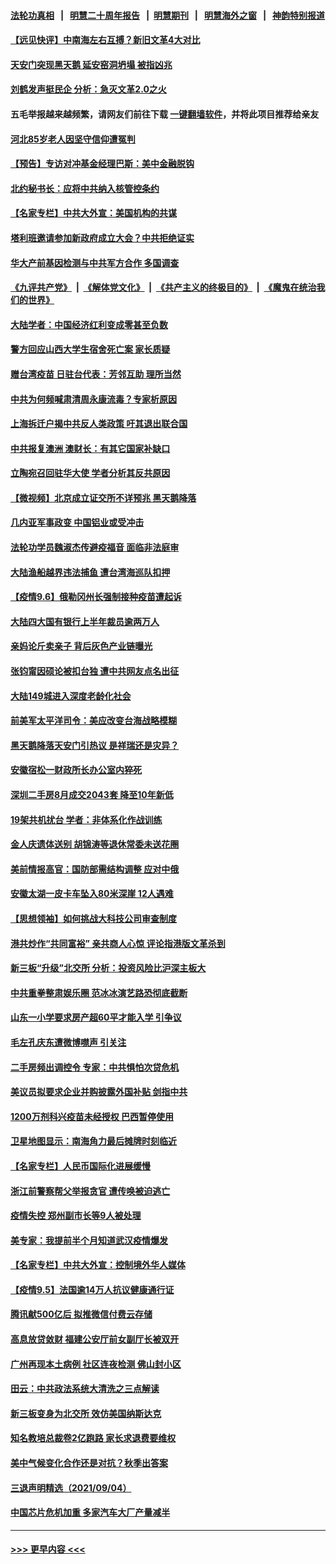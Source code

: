 #### [法轮功真相](https://github.com/gfw-breaker/truth/blob/master/README.md?t=0) &nbsp;&nbsp;|&nbsp;&nbsp; [明慧二十周年报告](https://github.com/gfw-breaker/mh-reports/blob/master/README.md?t=0) &nbsp;&nbsp;|&nbsp;&nbsp;[明慧期刊](https://github.com/gfw-breaker/mh-qikan) &nbsp;&nbsp;|&nbsp;&nbsp; [明慧海外之窗](https://github.com/gfw-breaker/mh-news/blob/master/README.md?t=0) &nbsp;&nbsp;|&nbsp;&nbsp; [神韵特别报道](https://github.com/gfw-breaker/mh-news/blob/master/shenyun.md?t=0)
#### [【远见快评】中南海左右互搏？新旧文革4大对比](../pages/nsc413/n13214745.md?t=09070751) 
#### [天安门突现黑天鹅 延安窑洞坍塌 被指凶兆](../pages/nsc413/n13215244.md?t=09070751) 
#### [刘鹤发声挺民企 分析：急灭文革2.0之火](../pages/nsc413/n13214809.md?t=09070751) 
#### 五毛举报越来越频繁，请网友们前往下载 [一键翻墙软件](https://github.com/gfw-breaker/ssr-accounts)，并将此项目推荐给亲友
#### [河北85岁老人因坚守信仰遭冤判](../pages/nsc413/n13214795.md?t=09070751) 
#### [【预告】专访对冲基金经理巴斯：美中金融脱钩](../pages/nsc413/n13215322.md?t=09070751) 
#### [北约秘书长：应将中共纳入核管控条约](../pages/nsc413/n13215158.md?t=09070751) 
#### [【名家专栏】中共大外宣：美国机构的共谋](../pages/nsc413/n13214364.md?t=09070751) 
#### [塔利班邀请参加新政府成立大会？中共拒绝证实](../pages/nsc413/n13215098.md?t=09070751) 
#### [华大产前基因检测与中共军方合作 多国调查](../pages/nsc413/n13214923.md?t=09070751) 
#### [《九评共产党》](https://github.com/begood0513/9ping.md/blob/master/README.md) &nbsp;|&nbsp; [《解体党文化》](../../../../jtdwh.md/blob/master/README.md)  &nbsp;|&nbsp; [《共产主义的终极目的》](../../../../gczydzjmd.md/blob/master/README.md) &nbsp;|&nbsp; [《魔鬼在统治我们的世界》](../../../../mgztzwmdsj.md/blob/master/README.md) 
#### [大陆学者：中国经济红利变成零甚至负数](../pages/nsc413/n13214788.md?t=09070751) 
#### [警方回应山西大学生宿舍死亡案 家长质疑](../pages/nsc413/n13214551.md?t=09070751) 
#### [赠台湾疫苗 日驻台代表：芳邻互助 理所当然](../pages/nsc413/n13213632.md?t=09070751) 
#### [中共为何频喊肃清周永康流毒？专家析原因](../pages/nsc413/n13214808.md?t=09070751) 
#### [上海拆迁户揭中共反人类政策 吁其退出联合国](../pages/nsc413/n13214716.md?t=09070751) 
#### [中共报复澳洲 澳财长：有其它国家补缺口](../pages/nsc413/n13214310.md?t=09070751) 
#### [立陶宛召回驻华大使 学者分析其反共原因](../pages/nsc413/n13213644.md?t=09070751) 
#### [【微视频】北京成立证交所不详预兆 黑天鹅降落](../pages/nsc413/n13214674.md?t=09070751) 
#### [几内亚军事政变 中国铝业或受冲击](../pages/nsc413/n13214679.md?t=09070751) 
#### [法轮功学员魏淑杰传避疫福音 面临非法庭审](../pages/nsc413/n13212502.md?t=09070751) 
#### [大陆渔船越界违法捕鱼 遭台湾海巡队扣押](../pages/nsc413/n13214247.md?t=09070751) 
#### [【疫情9.6】俄勒冈州长强制接种疫苗遭起诉](../pages/nsc413/n13213836.md?t=09070751) 
#### [大陆四大国有银行上半年裁员逾两万人](../pages/nsc413/n13214238.md?t=09070751) 
#### [亲妈论斤卖亲子 背后灰色产业链曝光](../pages/nsc413/n13212842.md?t=09070751) 
#### [张钧甯因硕论被扣台独 遭中共网友点名出征](../pages/nsc413/n13213942.md?t=09070751) 
#### [大陆149城进入深度老龄化社会](../pages/nsc413/n13213492.md?t=09070751) 
#### [前美军太平洋司令：美应改变台海战略模糊](../pages/nsc413/n13213595.md?t=09070751) 
#### [黑天鹅降落天安门引热议 是祥瑞还是灾异？](../pages/nsc413/n13212211.md?t=09070751) 
#### [安徽宿松一财政所长办公室内猝死](../pages/nsc413/n13213476.md?t=09070751) 
#### [深圳二手房8月成交2043套 降至10年新低](../pages/nsc413/n13213134.md?t=09070751) 
#### [19架共机扰台 学者：非体系化作战训练](../pages/nsc413/n13213185.md?t=09070751) 
#### [金人庆遗体送别 胡锦涛等退休常委未送花圈](../pages/nsc413/n13212683.md?t=09070751) 
#### [美前情报高官：国防部需结构调整 应对中俄](../pages/nsc413/n13213243.md?t=09070751) 
#### [安徽太湖一皮卡车坠入80米深崖 12人遇难](../pages/nsc413/n13213062.md?t=09070751) 
#### [【思想领袖】如何挑战大科技公司审查制度](../pages/nsc413/n13155467.md?t=09070751) 
#### [港共炒作“共同富裕” 亲共商人心惊 评论指港版文革杀到](../pages/nsc413/n13212912.md?t=09070751) 
#### [新三板“升级”北交所 分析：投资风险比沪深主板大](../pages/nsc413/n13211436.md?t=09070751) 
#### [中共重拳整肃娱乐圈 范冰冰演艺路恐彻底截断](../pages/nsc413/n13212708.md?t=09070751) 
#### [山东一小学要求房产超60平才能入学 引争议](../pages/nsc413/n13212726.md?t=09070751) 
#### [毛左孔庆东遭微博噤声 引关注](../pages/nsc413/n13212582.md?t=09070751) 
#### [二手房频出调控令 专家：中共惧怕次贷危机](../pages/nsc413/n13212588.md?t=09070751) 
#### [美议员拟要求企业并购披露外国补贴 剑指中共](../pages/nsc413/n13212556.md?t=09070751) 
#### [1200万剂科兴疫苗未经授权 巴西暂停使用](../pages/nsc413/n13212373.md?t=09070751) 
#### [卫星地图显示：南海角力最后摊牌时刻临近](../pages/nsc413/n13212321.md?t=09070751) 
#### [【名家专栏】人民币国际化进展缓慢](../pages/nsc413/n13212061.md?t=09070751) 
#### [浙江前警察帮父举报贪官 遭传唤被迫逃亡](../pages/nsc413/n13212154.md?t=09070751) 
#### [疫情失控 郑州副市长等9人被处理](../pages/nsc413/n13212169.md?t=09070751) 
#### [美专家：我提前半个月知道武汉疫情爆发](../pages/nsc413/n13212212.md?t=09070751) 
#### [【名家专栏】中共大外宣：控制境外华人媒体](../pages/nsc413/n13212035.md?t=09070751) 
#### [【疫情9.5】法国逾14万人抗议健康通行证](../pages/nsc413/n13211628.md?t=09070751) 
#### [腾讯献500亿后 拟推微信付费云存储](../pages/nsc413/n13211722.md?t=09070751) 
#### [高息放贷敛财 福建公安厅前女副厅长被双开](../pages/nsc413/n13211685.md?t=09070751) 
#### [广州再现本土病例 社区连夜检测 佛山封小区](../pages/nsc413/n13211494.md?t=09070751) 
#### [田云：中共政法系统大清洗之三点解读](../pages/nsc413/n13211062.md?t=09070751) 
#### [新三板变身为北交所 效仿美国纳斯达克](../pages/nsc413/n13211423.md?t=09070751) 
#### [知名教培总裁卷2亿跑路 家长求退费要维权](../pages/nsc413/n13211346.md?t=09070751) 
#### [美中气候变化合作还是对抗？秋季出答案](../pages/nsc413/n13211138.md?t=09070751) 
#### [三退声明精选（2021/09/04）](../pages/nsc413/n13211042.md?t=09070751) 
#### [中国芯片危机加重 多家汽车大厂产量减半](../pages/nsc413/n13210805.md?t=09070751) 

----
#### [ >>> 更早内容 <<< ](../indexes/nsc413-earlier.md)
